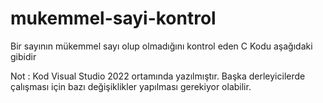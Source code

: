 # mukemmel-sayi-kontrol
Bir sayının mükemmel sayı olup olmadığını kontrol eden C Kodu aşağıdaki gibidir

Not : Kod Visual Studio 2022 ortamında yazılmıştır. Başka derleyicilerde çalışması için bazı değişiklikler yapılması gerekiyor olabilir.
